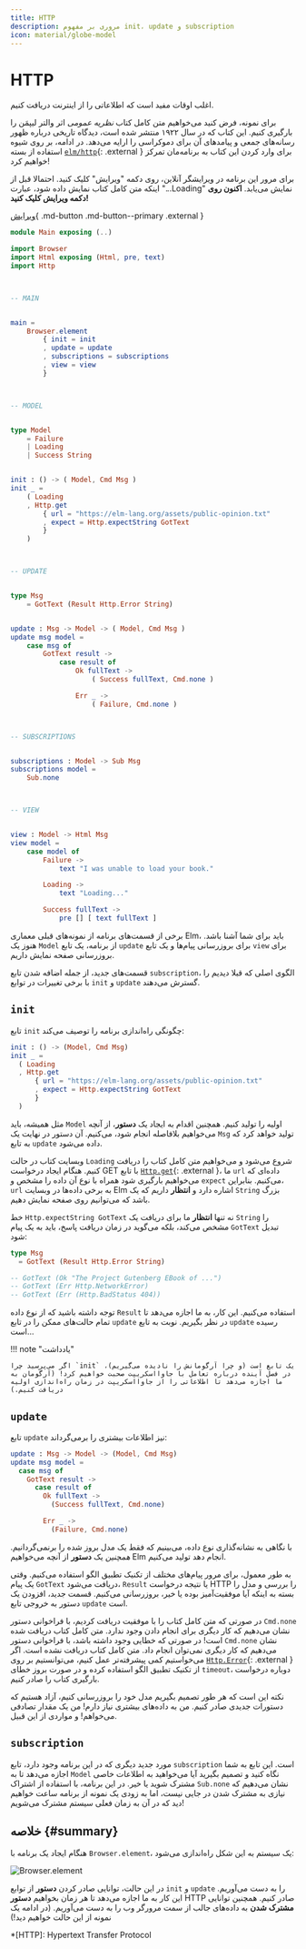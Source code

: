 ```yaml
---
title: HTTP
description: مروری بر مفهوم init، update و subscription
icon: material/globe-model
---
```


# HTTP

اغلب اوقات مفید است که اطلاعاتی را از اینترنت دریافت کنیم.

برای نمونه، فرض کنید می‌خواهیم متن کامل کتاب _نظریه عمومی_ اثر والتر لیپمَن را بارگیری کنیم. این کتاب که در سال ۱۹۲۲ منتشر شده است، دیدگاه تاریخی درباره ظهور رسانه‌های جمعی و پیامدهای آن برای دموکراسی را ارایه می‌دهد. در ادامه، بر روی شیوه استفاده از بسته [`elm/http`][elm-http]{: .external } برای وارد کردن این کتاب به برنامه‌مان تمرکز خواهیم کرد!

برای مرور این برنامه در ویرایشگر آنلاین، روی دکمه "ویرایش" کلیک کنید. احتمالا قبل از اینکه متن کامل کتاب نمایش داده شود، عبارت "...Loading" نمایش می‌یابد. **اکنون روی دکمه ویرایش کلیک کنید!**

[ویرایش](https://elm-lang.org/examples/book){ .md-button .md-button--primary .external }

```elm linenums="1"
module Main exposing (..)

import Browser
import Html exposing (Html, pre, text)
import Http



-- MAIN


main =
    Browser.element
        { init = init
        , update = update
        , subscriptions = subscriptions
        , view = view
        }



-- MODEL


type Model
    = Failure
    | Loading
    | Success String


init : () -> ( Model, Cmd Msg )
init _ =
    ( Loading
    , Http.get
        { url = "https://elm-lang.org/assets/public-opinion.txt"
        , expect = Http.expectString GotText
        }
    )



-- UPDATE


type Msg
    = GotText (Result Http.Error String)


update : Msg -> Model -> ( Model, Cmd Msg )
update msg model =
    case msg of
        GotText result ->
            case result of
                Ok fullText ->
                    ( Success fullText, Cmd.none )

                Err _ ->
                    ( Failure, Cmd.none )



-- SUBSCRIPTIONS


subscriptions : Model -> Sub Msg
subscriptions model =
    Sub.none



-- VIEW


view : Model -> Html Msg
view model =
    case model of
        Failure ->
            text "I was unable to load your book."

        Loading ->
            text "Loading..."

        Success fullText ->
            pre [] [ text fullText ]
```

برخی از قسمت‌های برنامه از نمونه‌های قبلی معماری Elm، باید برای شما آشنا باشد. هنوز یک `Model` از برنامه‌، یک تابع `update` برای بروزرسانی پیام‌ها و یک تابع `view` برای بروزرسانی صفحه نمایش داریم.

قسمت‌های جدید، از جمله اضافه شدن تابع `subscription`، الگوی اصلی که قبلا دیدیم را با برخی تغییرات در توابع `init` و `update` گسترش می‌دهند.

## `init`

تابع `init` چگونگی راه‌اندازی برنامه را توصیف می‌کند:

```elm
init : () -> (Model, Cmd Msg)
init _ =
  ( Loading
  , Http.get
      { url = "https://elm-lang.org/assets/public-opinion.txt"
      , expect = Http.expectString GotText
      }
  )
```

مثل همیشه، باید `Model` اولیه را تولید کنیم. همچنین اقدام به ایجاد یک **دستور**، از آنچه می‌خواهیم بلافاصله انجام شود، می‌کنیم. آن دستور در نهایت یک `Msg` تولید خواهد کرد که به تابع `update` داده می‌شود.

وبسایت کتاب در حالت `Loading` شروع می‌شود و می‌خواهیم متن کامل کتاب را دریافت کنیم. هنگام ایجاد درخواست GET با تابع [`Http.get`][http.get]{: .external }، ما `url` داده‌ای که می‌خواهیم بارگیری شود همراه با نوع آن داده را مشخص و `expect` می‌کنیم. بنابراین، `url` به برخی داده‌ها در وبسایت Elm اشاره دارد و **انتظار** داریم که یک `String` بزرگ باشد که می‌توانیم روی صفحه نمایش دهیم.

خط `Http.expectString GotText` نه تنها **انتظار** ما برای دریافت یک `String` را مشخص می‌کند، بلکه می‌گوید در زمان دریافت پاسخ، باید به یک پیام `GotText` تبدیل شود:

```elm
type Msg
  = GotText (Result Http.Error String)

-- GotText (Ok "The Project Gutenberg EBook of ...")
-- GotText (Err Http.NetworkError)
-- GotText (Err (Http.BadStatus 404))
```

توجه داشته باشید که از نوع داده `Result` استفاده می‌کنیم. این کار، به ما اجازه می‌دهد تا تمام حالت‌های ممکن را در تابع `update` در نظر بگیریم. نوبت به تابع `update` رسیده است...

!!! note "یادداشت"

	اگر می‌پرسید چرا `init` یک تابع است (و چرا آرگومانش را نادیده می‌گیریم)، در فصل آینده درباره تعامل با جاوااسکریپت صحبت خواهیم کرد! (آرگومان به ما اجازه می‌دهد تا اطلاعاتی را از جاوااسکریپت در زمان راه‌اندازی اولیه دریافت کنیم.)

## `update`

تابع `update` نیز اطلاعات بیشتری را برمی‌گرداند:

```elm
update : Msg -> Model -> (Model, Cmd Msg)
update msg model =
  case msg of
    GotText result ->
      case result of
        Ok fullText ->
          (Success fullText, Cmd.none)

        Err _ ->
          (Failure, Cmd.none)
```

با نگاهی به نشانه‌گذاری نوع داده، می‌بینیم که فقط یک مدل بروز شده را برنمی‌گردانیم. _همچنین_ یک **دستور** از آنچه می‌خواهیم Elm انجام دهد تولید می‌کنیم.

به طور معمول، برای مرور پیام‌های مختلف از تکنیک تطبیق الگو استفاده می‌کنیم. وقتی یک پیام `GotText` دریافت می‌شود، `Result` یا نتیجه درخواست HTTP را بررسی و مدل را بسته به اینکه آیا موفقیت‌آمیز بوده یا خیر، بروزرسانی می‌کنیم. قسمت جدید، افزودن یک دستور به خروجی تابع `update` است.

در صورتی که متن کامل کتاب را با موفقیت دریافت کردیم، با فراخوانی دستور `Cmd.none` نشان می‌دهیم که کار دیگری برای انجام دادن وجود ندارد. متن کامل کتاب دریافت شده است! در صورتی که خطایی وجود داشته باشد، با فراخوانی دستور `Cmd.none` نشان می‌دهیم که کار دیگری نمی‌توان انجام داد. متن کامل کتاب دریافت نشده است. اگر می‌خواستیم کمی پیشرفته‌تر عمل کنیم، می‌توانستیم بر روی [`Http.Error`][http.error]{: .external } از تکنیک تطبیق الگو استفاده کرده و در صورت بروز خطای `timeout`، دوباره درخواست بارگیری کتاب را صادر کنیم.

نکته این است که هر طور تصمیم بگیریم مدل خود را بروزرسانی کنیم، آزاد هستیم که دستورات جدیدی صادر کنیم. من به داده‌های بیشتری نیاز دارم! من یک مقدار تصادفی می‌خواهم! و مواردی از این قبیل.

## `subscription`

مورد جدید دیگری که در این برنامه وجود دارد، تابع `subscription` است. این تابع به شما اجازه می‌دهد تا به `Model` نگاه کنید و تصمیم بگیرید آیا می‌خواهید به اطلاعات خاصی مشترک شوید یا خیر. در این برنامه، با استفاده از اشتراک `Sub.none` نشان می‌دهیم که نیازی به مشترک شدن در جایی نیست، اما به زودی یک نمونه از برنامه ساعت خواهیم دید که در آن به زمان فعلی سیستم مشترک می‌شویم!

## خلاصه {#summary}

هنگام ایجاد یک برنامه با `Browser.element`، یک سیستم به این شکل راه‌اندازی می‌شود:

![Browser.element](../assets/diagrams/element.svg)

در این حالت، توانایی صادر کردن **دستور** از توابع `init` و `update` را به دست می‌آوریم. این کار به ما اجازه می‌دهد تا هر زمان بخواهیم **دستور** HTTP صادر کنیم. همچنین توانایی **مشترک شدن** به داده‌های جالب از سمت مرورگر وب را به دست می‌آوریم. (در ادامه یک نمونه از این حالت خواهیم دید!)

*[HTTP]: Hypertext Transfer Protocol

[elm-http]: https://package.elm-lang.org/packages/elm/http/latest
[http.get]: https://package.elm-lang.org/packages/elm/http/latest/Http#get
[http.error]: https://package.elm-lang.org/packages/elm/http/latest/Http#Error